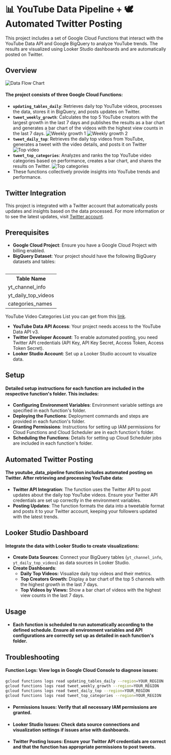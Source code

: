 # 📊 YouTube Data Pipeline + 🕊️ Automated Twitter Posting

This project includes a set of Google Cloud Functions that interact with the YouTube Data API and Google BigQuery to analyze YouTube trends. The results are visualized using Looker Studio dashboards and are automatically posted on Twitter.

## Overview
![Data Flow Chart](images/data_flow_chart.png)
#### The project consists of three Google Cloud Functions:

* **`updating_tables_daily`**: Retrieves daily top YouTube videos, processes the data, stores it in BigQuery, and posts updates on Twitter.
* **`tweet_weekly_growth`**: Calculates the top 5 YouTube creators with the largest growth in the last 7 days and publishes the results as a bar chart and generates a bar chart of the videos with the highest view counts in the last 7 days.
![Weekly growth 1](images/twitter_views_growth.png)
![Weekly growth 2](images/twitter_subs_growth.png)
* **`tweet_daily_top`**: Retrieves the daily top videos from YouTube, generates a tweet with the video details, and posts it on Twitter
![Top video](images/twitter_top_video.png)
* **`tweet_top_categories`**: Analyzes and ranks the top YouTube video categories based on performance, creates a bar chart, and shares the results on Twitter.
![Top categories](images/twitter_top_categories.png)
* These functions collectively provide insights into YouTube trends and performance.

## Twitter Integration

This project is integrated with a Twitter account that automatically posts updates and insights based on the data processed. For more information or to see the latest updates, visit [Twitter account](https://twitter.com/razzorslol).


## Prerequisites
* **Google Cloud Project**: Ensure you have a Google Cloud Project with billing enabled.
* **BigQuery Dataset**: Your project should have the following BigQuery datasets and tables:

<table align="right">
  <tr>
    <th>Table Name</th>
  </tr>
  <tr>
    <td>yt_channel_info</td>
  </tr>
  <tr>
    <td>yt_daily_top_videos</td>
  </tr>
  <tr>
    <td>categories_names</td>
  </tr>
</table>

YouTube Video Categories List you can get from this [link](https://www.jlexart.com/articles/youtube-video-categories-list-78ps).


* **YouTube Data API Access**: Your project needs access to the YouTube Data API v3.
* **Twitter Developer Account**: To enable automated posting, you need Twitter API credentials (API Key, API Key Secret, Access Token, Access Token Secret).
* **Looker Studio Account**: Set up a Looker Studio account to visualize data.
## Setup
#### Detailed setup instructions for each function are included in the respective function's folder. This includes:

* **Configuring Environment Variables**: Environment variable settings are specified in each function's folder.
* **Deploying the Functions**: Deployment commands and steps are provided in each function's folder.
* **Granting Permissions**: Instructions for setting up IAM permissions for Cloud Functions and Cloud Scheduler are in each function's folder.
* **Scheduling the Functions**: Details for setting up Cloud Scheduler jobs are included in each function's folder.

## Automated Twitter Posting

#### The youtube_data_pipeline function includes automated posting on Twitter. After retrieving and processing YouTube data:

* **Twitter API Integration**: The function uses the Twitter API to post updates about the daily top YouTube videos. Ensure your Twitter API credentials are set up correctly in the environment variables.
* **Posting Updates**: The function formats the data into a tweetable format and posts it to your Twitter account, keeping your followers updated with the latest trends.

## Looker Studio Dashboard

#### Integrate the data with Looker Studio to create visualizations:

* **Create Data Sources**: Connect your BigQuery tables (`yt_channel_info`, `yt_daily_top_videos`) as data sources in Looker Studio.
* **Create Dashboards**:
  <ul>
    <li><strong>Daily Top Videos:</strong> Visualize daily top videos and their metrics.</li>
    <li><strong>Top Creators Growth:</strong> Display a bar chart of the top 5 channels with the highest growth in the last 7 days.</li>
    <li><strong>Top Videos by Views:</strong> Show a bar chart of videos with the highest view counts in the last 7 days.</li>
  </ul>

## Usage
* #### Each function is scheduled to run automatically according to the defined schedule. Ensure all environment variables and API configurations are correctly set up as detailed in each function's folder.

## Troubleshooting

#### Function Logs: View logs in Google Cloud Console to diagnose issues:
```bash
gcloud functions logs read updating_tables_daily --region=YOUR_REGION
gcloud functions logs read tweet_weekly_growth --region=YOUR_REGION
gcloud functions logs read tweet_daily_top --region=YOUR_REGION
gcloud functions logs read tweet_top_categories --region=YOUR_REGION
```
* #### Permissions Issues: Verify that all necessary IAM permissions are granted.
* #### Looker Studio Issues: Check data source connections and visualization settings if issues arise with dashboards.
* #### Twitter Posting Issues: Ensure your Twitter API credentials are correct and that the function has appropriate permissions to post tweets.
